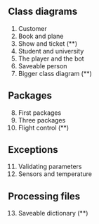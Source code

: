 ## Class diagrams
1. Customer
2. Book and plane
3. Show and ticket (**)
4. Student and university
5. The player and the bot
6. Saveable person
7. Bigger class diagram (**)

## Packages
8. First packages
9. Three packages
10. Flight control (**)

## Exceptions
11. Validating parameters
12. Sensors and temperature

## Processing files
13. Saveable dictionary (**)